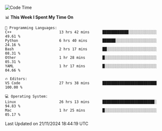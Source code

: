 
<!--START_SECTION:waka-->
![Code Time](http://img.shields.io/badge/Code%20Time-2%2C788%20hrs%2039%20mins-blue)

📊 **This Week I Spent My Time On** 

```text
💬 Programming Languages: 
C++                      13 hrs 42 mins      ████████████░░░░░░░░░░░░░   49.61 % 
Python                   6 hrs 40 mins       ██████░░░░░░░░░░░░░░░░░░░   24.16 % 
Bash                     2 hrs 17 mins       ██░░░░░░░░░░░░░░░░░░░░░░░   08.31 % 
Other                    1 hr 28 mins        █░░░░░░░░░░░░░░░░░░░░░░░░   05.31 % 
YAML                     1 hr 17 mins        █░░░░░░░░░░░░░░░░░░░░░░░░   04.66 % 

🔥 Editors: 
VS Code                  27 hrs 38 mins      █████████████████████████   100.00 % 

💻 Operating System: 
Linux                    26 hrs 13 mins      ████████████████████████░   94.83 % 
Mac                      1 hr 25 mins        █░░░░░░░░░░░░░░░░░░░░░░░░   05.17 % 
```


 Last Updated on 21/11/2024 18:44:19 UTC
<!--END_SECTION:waka-->

